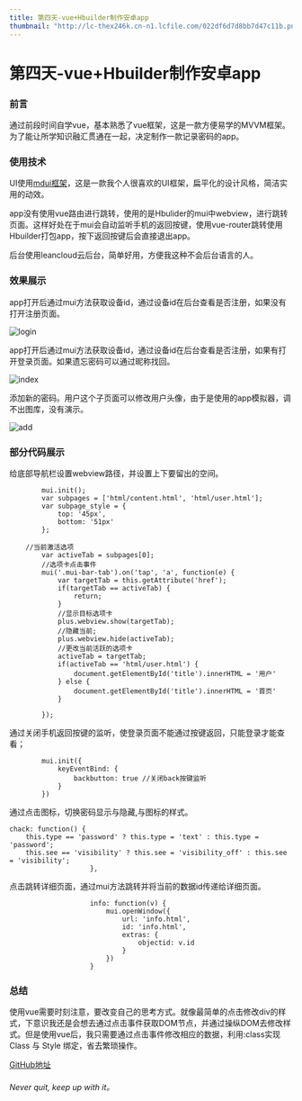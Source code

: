 ```yaml
---
title: 第四天-vue+Hbuilder制作安卓app
thumbnail: "http://lc-thex246k.cn-n1.lcfile.com/022df6d7d8bb7d47c11b.png"
---
```


# 第四天-vue+Hbuilder制作安卓app

### 前言

通过前段时间自学vue，基本熟悉了vue框架，这是一款方便易学的MVVM框架。
为了能让所学知识融汇贯通在一起，决定制作一款记录密码的app。

### 使用技术

UI使用[mdui框架](https://www.mdui.org/docs/dialog)，这是一款我个人很喜欢的UI框架，扁平化的设计风格，简洁实用的动效。

app没有使用vue路由进行跳转，使用的是Hbulider的mui中webview，进行跳转页面。这样好处在于mui会自动监听手机的返回按键，使用vue-router跳转使用Hbuilder打包app，按下返回按键后会直接退出app。

后台使用leancloud云后台，简单好用，方便我这种不会后台语言的人。
### 效果展示

app打开后通过mui方法获取设备id，通过设备id在后台查看是否注册，如果没有打开注册页面。

![login](http://lc-thex246k.cn-n1.lcfile.com/f947073d2bf5defe9457.gif)

app打开后通过mui方法获取设备id，通过设备id在后台查看是否注册，如果有打开登录页面。如果遗忘密码可以通过昵称找回。

![index](http://lc-thex246k.cn-n1.lcfile.com/1662dc8e33c7456fc6cf.gif)

添加新的密码。用户这个子页面可以修改用户头像，由于是使用的app模拟器，调不出图库，没有演示。

![add](http://lc-thex246k.cn-n1.lcfile.com/e33561d42c45e25f63c9.gif)

### 部分代码展示

给底部导航栏设置webview路径，并设置上下要留出的空间。

```
		mui.init();
		var subpages = ['html/content.html', 'html/user.html'];
		var subpage_style = {
			top: '45px',
			bottom: '51px'
		};

    //当前激活选项
		var activeTab = subpages[0];
		//选项卡点击事件
		mui('.mui-bar-tab').on('tap', 'a', function(e) {
			var targetTab = this.getAttribute('href');
			if(targetTab == activeTab) {
				return;
			}
			//显示目标选项卡
			plus.webview.show(targetTab);
			//隐藏当前;
			plus.webview.hide(activeTab);
			//更改当前活跃的选项卡
			activeTab = targetTab;
			if(activeTab == 'html/user.html') {
				document.getElementById('title').innerHTML = '用户'
			} else {
				document.getElementById('title').innerHTML = '首页'
			}

		});

```
通过关闭手机返回按键的监听，使登录页面不能通过按键返回，只能登录才能查看；

```
		mui.init({
			keyEventBind: {
				backbutton: true //关闭back按键监听
			}
		})

```

通过点击图标，切换密码显示与隐藏,与图标的样式。

```
chack: function() {
	this.type == 'password' ? this.type = 'text' : this.type = 'password';
	this.see == 'visibility' ? this.see = 'visibility_off' : this.see = 'visibility';
					},

```

点击跳转详细页面，通过mui方法跳转并将当前的数据id传递给详细页面。

```
					info: function(v) {
						mui.openWindow({
							url: 'info.html',
							id: 'info.html',
							extras: {
								objectid: v.id
							}
						})
					}
```

### 总结

使用vue需要时刻注意，要改变自己的思考方式。就像最简单的点击修改div的样式，下意识我还是会想去通过点击事件获取DOM节点，并通过操纵DOM去修改样式。但是使用vue后，我只需要通过点击事件修改相应的数据，利用:class实现Class 与 Style 绑定，省去繁琐操作。

[GitHub地址](https://github.com/web-Wangyu/vue-pas)

###### Never quit, keep up with it。
